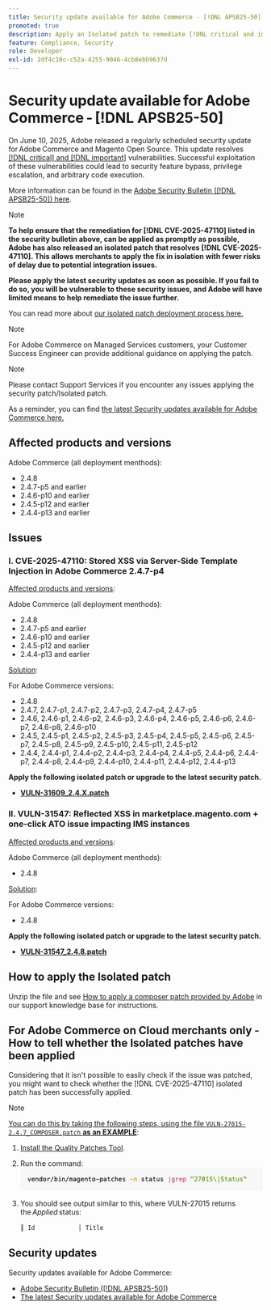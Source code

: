 ```yaml
---
title: Security update available for Adobe Commerce - [!DNL APSB25-50]
promoted: true
description: Apply an Isolated patch to remediate [!DNL critical and important vulnerabilities] for Adobe Commerce 2.4.8, 2.4.7-p5, 2.4.6-p10, 2.4.5-p12, 2.4.4-p13, and earlier versions.
feature: Compliance, Security
role: Developer
exl-id: 2df4c10c-c52a-4255-9046-4cb8ebb9637d
---
```

# Security update available for Adobe Commerce - [!DNL APSB25-50]

On June 10, 2025, Adobe released a regularly scheduled security update for Adobe Commerce and Magento Open Source. This update resolves [[!DNL critical] and [!DNL important]](https://helpx.adobe.com/security/severity-ratings.html) vulnerabilities. Successful exploitation of these vulnerabilities could lead to security feature bypass, privilege escalation, and arbitrary code execution. 

More information can be found in the [Adobe Security Bulletin ([!DNL APSB25-50]) here](https://helpx.adobe.com/security/products/magento/apsb25-50.html).  

>[!NOTE]
>
>**To help ensure that the remediation for [!DNL CVE-2025-47110] listed in the security bulletin above, can be applied as promptly as possible, Adobe has also released an isolated patch that resolves [!DNL CVE-2025-47110]. This allows merchants to apply the fix in isolation with fewer risks of delay due to potential integration issues.** 

**Please apply the latest security updates as soon as possible. If you fail to do so, you will be vulnerable to these security issues, and Adobe will have limited means to help remediate the issue further.**

You can read more about [our isolated patch deployment process here.](https://business.adobe.com/blog/introducing-enhanced-security-patch-deployment-and-communications-in-adobe-commerce)

>[!NOTE]
>
>For Adobe Commerce on Managed Services customers, your Customer Success Engineer can provide additional guidance on applying the patch.

>[!NOTE]
>
>Please contact Support Services if you encounter any issues applying the security patch/Isolated patch.
 
As a reminder, you can find [the latest Security updates available for Adobe Commerce here.](https://helpx.adobe.com/security/products/magento.html)

## Affected products and versions

Adobe Commerce (all deployment menthods):

* 2.4.8
* 2.4.7-p5 and earlier
* 2.4.6-p10 and earlier
* 2.4.5-p12 and earlier
* 2.4.4-p13 and earlier

## Issues

### I. CVE-2025-47110: Stored XSS via Server-Side Template Injection in Adobe Commerce 2.4.7-p4

<u>Affected products and versions</u>:

Adobe Commerce (all deployment menthods):

* 2.4.8
* 2.4.7-p5 and earlier
* 2.4.6-p10 and earlier
* 2.4.5-p12 and earlier
* 2.4.4-p13 and earlier

<u>Solution</u>:

For Adobe Commerce versions:

* 2.4.8
* 2.4.7, 2.4.7-p1, 2.4.7-p2, 2.4.7-p3, 2.4.7-p4, 2.4.7-p5 
* 2.4.6, 2.4.6-p1, 2.4.6-p2, 2.4.6-p3, 2.4.6-p4, 2.4.6-p5, 2.4.6-p6, 2.4.6-p7, 2.4.6-p8, 2.4.6-p10
* 2.4.5, 2.4.5-p1, 2.4.5-p2, 2.4.5-p3, 2.4.5-p4, 2.4.5-p5, 2.4.5-p6, 2.4.5-p7, 2.4.5-p8, 2.4.5-p9, 2.4.5-p10, 2.4.5-p11, 2.4.5-p12
* 2.4.4, 2.4.4-p1, 2.4.4-p2, 2.4.4-p3, 2.4.4-p4, 2.4.4-p5, 2.4.4-p6, 2.4.4-p7, 2.4.4-p8, 2.4.4-p9, 2.4.4-p10, 2.4.4-p11, 2.4.4-p12, 2.4.4-p13

**Apply the following isolated patch or upgrade to the latest security patch.**

* **[VULN-31609_2.4.X.patch](assets/VULN-31609_2.4.X_patch.zip)**

### II. VULN-31547: Reflected XSS in marketplace.magento.com + one-click ATO issue impacting IMS instances

<u>Affected products and versions</u>:

Adobe Commerce (all deployment menthods): 

* 2.4.8

<u>Solution</u>:

For Adobe Commerce versions:

* 2.4.8

**Apply the following isolated patch or upgrade to the latest security patch.**

* **[VULN-31547_2.4.8.patch](assets/VULN-31547_2.4.8_patch.zip)**

## How to apply the Isolated patch

Unzip the file and see [How to apply a composer patch provided by Adobe](https://experienceleague.adobe.com/docs/commerce-knowledge-base/kb/how-to/how-to-apply-a-composer-patch-provided-by-magento.html) in our support knowledge base for instructions.

## For Adobe Commerce on Cloud merchants only - How to tell whether the Isolated patches have been applied

Considering that it isn't possible to easily check if the issue was patched, you might want to check whether the [!DNL CVE-2025-47110] isolated patch has been successfully applied. 

>[!NOTE]
>
><u>You can do this by taking the following steps, using the file `VULN-27015-2.4.7_COMPOSER.patch` **as an EXAMPLE**</u>:

1. [Install the Quality Patches Tool](https://experienceleague.adobe.com/docs/commerce-operations/tools/quality-patches-tool/usage.html).
1. Run the command:<br>
 ![cve-2024-34102-tell-if-patch-applied-code](assets/cve-2024-34102-tell-if-patch-applied-code.png)
1. You should see output similar to this, where VULN-27015 returns the *Applied* status:

    ```bash
    ║ Id            │ Title                                                        │ Category        │ Origin                 │ Status      │ Details                                          ║ ║ N/A           │ ../m2-hotfixes/VULN-27015-2.4.7_COMPOSER_patch.patch      │ Other           │ Local                  │ Applied     │ Patch type: Custom                                
    ```

<!-- For Step 2:
     ```bash
    vendor/bin/magento-patches -n status |grep "27015\|Status"
     ```
-->

## Security updates

Security updates available for Adobe Commerce:

* [Adobe Security Bulletin ([!DNL APSB25-50])](https://helpx.adobe.com/security/products/magento/apsb25-50.html)
* [The latest Security updates available for Adobe Commerce](https://helpx.adobe.com/security/products/magento.html)
